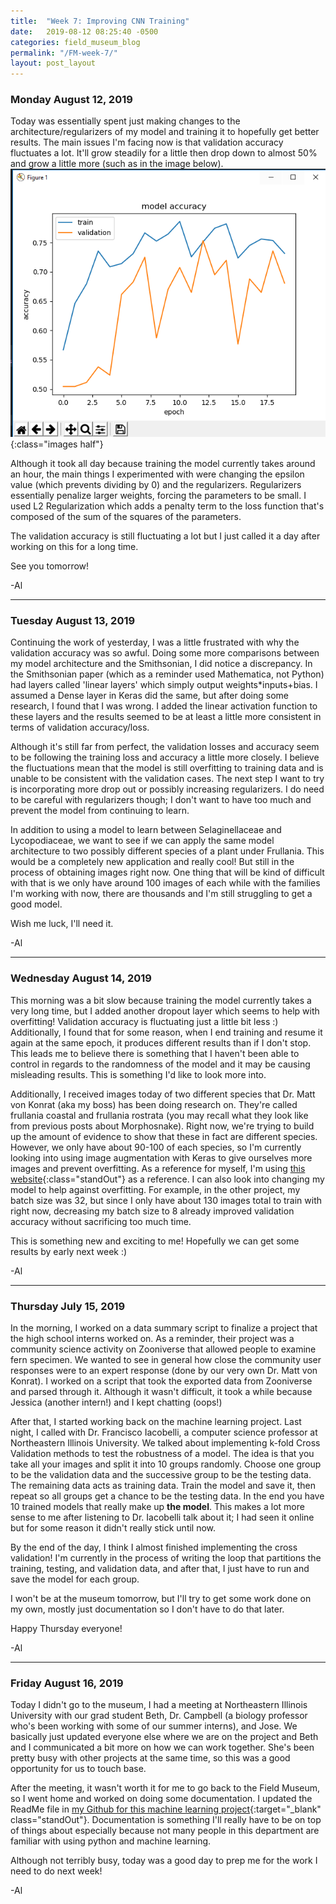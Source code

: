 ```yaml
---
title:  "Week 7: Improving CNN Training"
date:   2019-08-12 08:25:40 -0500
categories: field_museum_blog
permalink: "/FM-week-7/"
layout: post_layout
---
```

### Monday August 12, 2019
Today was essentially spent just making changes to the architecture/regularizers of my model and training it to hopefully get better results. The main issues I'm facing now is that validation accuracy fluctuates a lot. It'll grow steadily for a little then drop down to almost 50% and grow a little more (such as in the image below).
![Accuracy Graph](/assets/images/blog/8.13.19_13.47.png){:class="images half"}

Although it took all day because training the model currently takes around an hour, the main things I experimented with were changing the epsilon value (which prevents dividing by 0) and the regularizers. Regularizers essentially penalize larger weights, forcing the parameters to be small. I used L2 Regularization which adds a penalty term to the loss function that's composed of the sum of the squares of the parameters. 

The validation accuracy is still fluctuating a lot but I just called it a day after working on this for a long time.

See you tomorrow!

-Al

***
### Tuesday August 13, 2019
Continuing the work of yesterday, I was a little frustrated with why the validation accuracy was so awful. Doing some more comparisons between my model architecture and the Smithsonian, I did notice a discrepancy. In the Smithsonian paper (which as a reminder used Mathematica, not Python) had layers called 'linear layers' which simply output weights*inputs+bias. I assumed a Dense layer in Keras did the same, but after doing some research, I found that I was wrong. I added the linear activation function to these layers and the results seemed to be at least a little more consistent in terms of validation accuracy/loss. 

Although it's still far from perfect, the validation losses and accuracy seem to be following the training loss and accuracy a little more closely. I believe the fluctuations mean that the model is still overfitting to training data and is unable to be consistent with the validation cases. The next step I want to try is incorporating more drop out or possibly increasing regularizers. I do need to be careful with regularizers though; I don't want to have too much and prevent the model from continuing to learn. 

In addition to using a model to learn between Selaginellaceae and Lycopodiaceae, we want to see if we can apply the same model architecture to two possibly different species of a plant under Frullania. This would be a completely new application and really cool! But still in the process of obtaining images right now. One thing that will be kind of difficult with that is we only have around 100 images of each while with the families I'm working with now, there are thousands and I'm still struggling to get a good model.

Wish me luck, I'll need it.

-Al

***

### Wednesday August 14, 2019

This morning was a bit slow because training the model currently takes a very long time, but I added another dropout layer which seems to help with overfitting! Validation accuracy is fluctuating just a little bit less :) Additionally, I found that for some reason, when I end training and resume it again at the same epoch, it produces different results than if I don't stop. This leads me to believe there is something that I haven't been able to control in regards to the randomness of the model and it may be causing misleading results. This is something I'd like to look more into.

Additionally, I received images today of two different species that Dr. Matt von Konrat (aka my boss) has been doing research on. They're called frullania coastal and frullania rostrata (you may recall what they look like from previous posts about Morphosnake). Right now, we're trying to build up the amount of evidence to show that these in fact are different species. However, we only have about 90-100 of each species, so I'm currently looking into using image augmentation with Keras to give ourselves more images and prevent overfitting. As a reference for myself, I'm using [this website](https://www.pyimagesearch.com/2018/12/24/how-to-use-keras-fit-and-fit_generator-a-hands-on-tutorial/){:class="standOut"} as a reference. I can also look into changing my model to help against overfitting. For example, in the other project, my batch size was 32, but since I only have about 130 images total to train with right now, decreasing my batch size to 8 already improved validation accuracy without sacrificing too much time.

This is something new and exciting to me! Hopefully we can get some results by early next week :)

-Al

---

### Thursday July 15, 2019

In the morning, I worked on a data summary script to finalize a project that the high school interns worked on. As a reminder, their project was a community science activity on Zooniverse that allowed people to examine fern specimen. We wanted to see in general how close the community user responses were to an expert response (done by our very own Dr. Matt von Konrat). I worked on a script that took the exported data from Zooniverse and parsed through it. Although it wasn't difficult, it took a while because Jessica (another intern!) and I kept chatting (oops!)

After that, I started working back on the machine learning project. Last night, I called with Dr. Francisco Iacobelli, a computer science professor at Northeastern Illinois University. We talked about implementing k-fold Cross Validation methods to test the robustness of a model. The idea is that you take all your images and split it into 10 groups randomly. Choose one group to be the validation data and the successive group to be the testing data. The remaining data acts as training data. Train the model and save it, then repeat so all groups get a chance to be the testing data. In the end you have 10 trained models that really make up **the model**. This makes a lot more sense to me after listening to Dr. Iacobelli talk about it; I had seen it online but for some reason it didn't really stick until now. 

By the end of the day, I think I almost finished implementing the cross validation! I'm currently in the process of writing the loop that partitions the training, testing, and validation data, and after that, I just have to run and save the model for each group.

I won't be at the museum tomorrow, but I'll try to get some work done on my own, mostly just documentation so I don't have to do that later.

Happy Thursday everyone!

-Al

---

### Friday August 16, 2019

Today I didn't go to the museum, I had a meeting at Northeastern Illinois University with our grad student Beth, Dr. Campbell (a biology professor who's been working with some of our summer interns), and Jose. We basically just updated everyone else where we are on the project and Beth and I communicated a bit more on how we can work together. She's been pretty busy with other projects at the same time, so this was a good opportunity for us to touch base.

After the meeting, it wasn't worth it for me to go back to the Field Museum, so I went home and worked on doing some documentation. I updated the ReadMe file in [my Github for this machine learning project](https://github.com/allisonchen23/ml_classifications){:target="_blank" class="standOut"}. Documentation is something I'll really have to be on top of things about especially because not many people in this department are familiar with using python and machine learning. 

Although not terribly busy, today was a good day to prep me for the work I need to do next week!

-Al